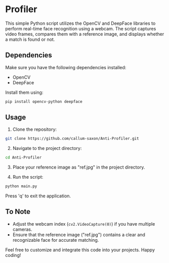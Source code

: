 # Profiler

This simple Python script utilizes the OpenCV and DeepFace libraries to perform real-time face recognition using a webcam. The script captures video frames, compares them with a reference image, and displays whether a match is found or not.

## Dependencies

Make sure you have the following dependencies installed:

- OpenCV
- DeepFace

Install them using:

```bash
pip install opencv-python deepface
```

## Usage

1. Clone the repository:

```bash
git clone https://github.com/callum-saxon/Anti-Profiler.git
```

2. Navigate to the project directory:

```bash
cd Anti-Profiler
```

3. Place your reference image as "ref.jpg" in the project directory.

4. Run the script:

```bash
python main.py
```

Press 'q' to exit the application.

## To Note

- Adjust the webcam index (`cv2.VideoCapture(0)`) if you have multiple cameras.
- Ensure that the reference image ("ref.jpg") contains a clear and recognizable face for accurate matching.

Feel free to customize and integrate this code into your projects. Happy coding!
